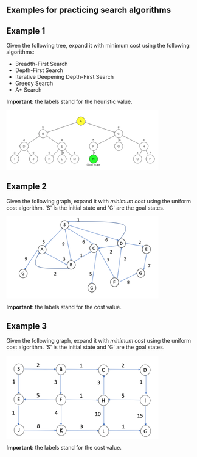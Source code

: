 ## Examples for practicing search algorithms

## Example 1
Given the following tree, expand it with minimum cost using the following algorithms: 

- Breadth-First Search 
- Depth-First Search
- Iterative Deepening Depth-First Search
- Greedy Search 
- A* Search

**Important**: the labels stand for the heuristic value.

<img align="center" src="tree1.png" width="400">

## Example 2
Given the following graph, expand it with *minimum cost* using the uniform cost algorithm. 'S' is the initial state and 'G' are the goal states. 

<img align="center" src="graph2.png" width="400">

**Important**: the labels stand for the cost value.

## Example 3
Given the following graph, expand it with *minimum cost* using the uniform cost algorithm. 'S' is the initial state and 'G' are the goal states. 

<img align="center" src="graph3.png" width="400">

**Important**: the labels stand for the cost value.
